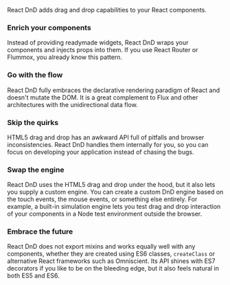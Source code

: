 React DnD adds drag and drop capabilities to your React components.

### Enrich your components

Instead of providing readymade widgets, React DnD wraps your components and injects props into them. If you use React Router or Flummox, you already know this pattern.

### Go with the flow

React DnD fully embraces the declarative rendering paradigm of React and doesn't mutate the DOM. It is a great complement to Flux and other architectures with the unidirectional data flow.

### Skip the quirks

HTML5 drag and drop has an awkward API full of pitfalls and browser inconsistencies. React DnD handles them internally for you, so you can focus on developing your application instead of chasing the bugs.

### Swap the engine

React DnD uses the HTML5 drag and drop under the hood, but it also lets you supply a custom engine. You can create a custom DnD engine based on the touch events, the mouse events, or something else entirely. For example, a built-in simulation engine lets you test drag and drop interaction of your components in a Node test environment outside the browser.

### Embrace the future

React DnD does not export mixins and works equally well with any components, whether they are created using ES6 classes, `createClass` or alternative React frameworks such as Omniscient. Its API shines with ES7 decorators if you like to be on the bleeding edge, but it also feels natural in both ES5 and ES6.